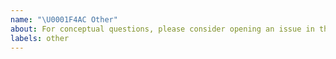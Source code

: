 ```yaml
---
name: "\U0001F4AC Other"
about: For conceptual questions, please consider opening an issue in the documentation repository.
labels: other
---
```


<!--
Thanks for contributing to the project!
Before opening a new issue, please make sure that we do not have any duplicates already open. 
You can ensure this by searching the issue list for this repository. If there is a duplicate, please close your issue and add a comment to the existing issue instead.
Also, be sure to check our readme first: https://github.com/corona-warn-app/cwa-dcc-server
-->
